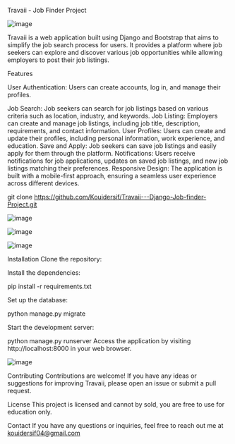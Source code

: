 Travaii - Job Finder Project

![image](https://github.com/Kouidersif/Travaii---Django-Job-finder-Project/assets/109435929/5f3cb26d-3653-43aa-abbf-8f2b644bb895)

Travaii is a web application built using Django and Bootstrap that aims to simplify the job search process for users. It provides a platform where job seekers can explore and discover various job opportunities while allowing employers to post their job listings.

Features

User Authentication: Users can create accounts, log in, and manage their profiles.

Job Search: Job seekers can search for job listings based on various criteria such as location, industry, and keywords.
Job Listing: Employers can create and manage job listings, including job title, description, requirements, and contact information.
User Profiles: Users can create and update their profiles, including personal information, work experience, and education.
Save and Apply: Job seekers can save job listings and easily apply for them through the platform.
Notifications: Users receive notifications for job applications, updates on saved job listings, and new job listings matching their preferences.
Responsive Design: The application is built with a mobile-first approach, ensuring a seamless user experience across different devices.


git clone https://github.com/Kouidersif/Travaii---Django-Job-finder-Project.git

![image](https://github.com/Kouidersif/Travaii---Django-Job-finder-Project/assets/109435929/cbd9dfe0-b744-4208-932e-52cac6cfda13)

![image](https://github.com/Kouidersif/Travaii---Django-Job-finder-Project/assets/109435929/bc59168c-37ae-4143-a12b-4670897f17b3)


![image](https://github.com/Kouidersif/Travaii---Django-Job-finder-Project/assets/109435929/2280faf2-f914-467b-b47f-58cd7e60affb)


Installation
Clone the repository:

Install the dependencies:

pip install -r requirements.txt


Set up the database:

python manage.py migrate

Start the development server:


python manage.py runserver
Access the application by visiting http://localhost:8000 in your web browser.


![image](https://github.com/Kouidersif/Travaii---Django-Job-finder-Project/assets/109435929/a07dd456-b3ff-4a17-ae71-988cfb1c380a)


Contributing
Contributions are welcome! If you have any ideas or suggestions for improving Travaii, please open an issue or submit a pull request.

License
This project is licensed and cannot by sold, you are free to use for education only.

Contact
If you have any questions or inquiries, feel free to reach out me at kouidersif04@gmail.com
